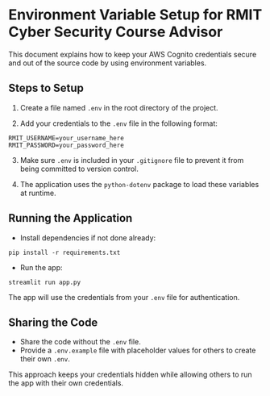 # Environment Variable Setup for RMIT Cyber Security Course Advisor

This document explains how to keep your AWS Cognito credentials secure and out of the source code by using environment variables.

## Steps to Setup

1. Create a file named `.env` in the root directory of the project.

2. Add your credentials to the `.env` file in the following format:

```
RMIT_USERNAME=your_username_here
RMIT_PASSWORD=your_password_here
```

3. Make sure `.env` is included in your `.gitignore` file to prevent it from being committed to version control.

4. The application uses the `python-dotenv` package to load these variables at runtime.

## Running the Application

- Install dependencies if not done already:

```
pip install -r requirements.txt
```

- Run the app:

```
streamlit run app.py
```

The app will use the credentials from your `.env` file for authentication.

## Sharing the Code

- Share the code without the `.env` file.
- Provide a `.env.example` file with placeholder values for others to create their own `.env`.

This approach keeps your credentials hidden while allowing others to run the app with their own credentials.
